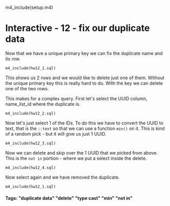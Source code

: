 
m4_include(setup.m4)

# Interactive - 12 - fix our duplicate data

Now that we have a unique primary key we can fix the duplicate name and its row.

```
m4_include(hw12_1.sql)
```

This shows us 2 rows and we would like to delete just one of them.  Without the unique
primary key this is really hard to do.  With the key we can delete one of the two rows.

This makes for a complex query.   First let's select the UUID column, name_list_id
where the duplicate is.


```
m4_include(hw12_2.sql)
```

Now let's just select 1 of the IDs. To do this we have to convert the UUID to text,
that is the `::text` so that we can use a function `min()` on it.  This is kind of
a random pick - but it will give us just 1 UUID.


```
m4_include(hw12_3.sql)
```

Now we can delete and skip over the 1 UUID that we picked from above.  This is
the `not in` portion - where we put a select inside the delete.


```
m4_include(hw12_4.sql)
```

Now select again and we have removed the duplicate.

```
m4_include(hw12_1.sql)
```

#### Tags: "duplicate data" "delete" "type cast" "min" "not in"

